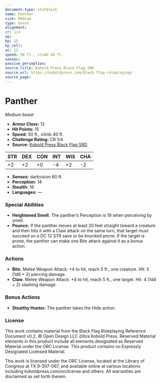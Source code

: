 ```yaml
---
document-type: statblock
name: Panther
size: Medium
type: beast
alignment: 
cr: 1/4
xp: 
hp: 15
hp_roll: 
ac: 12
speed: 50 ft., climb 40 ft.
senses: 
passive_perception: 
source_title: Kobold Press Black Flag SRD
source_url: https://koboldpress.com/black-flag-roleplaying/
source_page: 
---
```


# Panther

*Medium beast*

- **Armor Class:** 12
- **Hit Points:** 15
- **Speed:** 50 ft., climb 40 ft.
- **Challenge Rating:** CR 1/4
- **Source:** [Kobold Press Black Flag SRD](https://koboldpress.com/black-flag-roleplaying/)

| STR | DEX | CON | INT | WIS | CHA |
| --- | --- | --- | --- | --- | --- |
| +2 | +2 | +0 | -4 | +2 | -2 |

- **Senses:** darkvision 60 ft.
- **Perception:** 14
- **Stealth:** 16
- **Languages:** —

### Special Abilities

- **Heightened Smell.** The panther’s Perception is 19 when perceiving by smell.
- **Pounce.** If the panther moves at least 20 feet straight toward a creature and then hits it with a Claw attack on the same turn, that target must succeed on a DC 12 STR save or be knocked prone. If the target is prone, the panther can make one Bite attack against it as a bonus action.

### Actions

- **Bite.** Melee Weapon Attack: +4 to hit, reach 5 ft., one creature. Hit: 5 (1d6 + 2) piercing damage.
- **Claw.** Melee Weapon Attack: +4 to hit, reach 5 ft., one target. Hit: 4 (1d4 + 2) slashing damage.

### Bonus Actions

- **Stealthy Hunter.** The panther takes the Hide action.

### License

This work contains material from the Black Flag Roleplaying Reference Document v0.2, © Open Design LLC d/b/a Kobold Press. Reserved Material elements in this product include all elements designated as Reserved Material under the ORC License. This product contains no Expressly Designated Licensed Material.

This work is licensed under the ORC License, located at the Library of Congress at TX 9-307-067, and available online at various locations including koboldpress.com/orclicense and others. All warranties are disclaimed as set forth therein.
